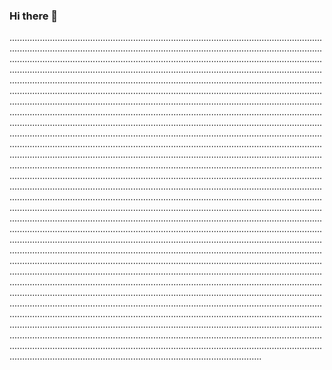 ### Hi there 👋

............................................................................................................................................................................................................................................................................................................................................................................................................................................................................................................................................................................................................................................................................................................................................................................................................................................................................................................................................................................................................................................................................................................................................................................................................................................................................................................................................................................................................................................................................................................................................................................................................................................................................................................................................................................................................................................................................................................................................................................................................................................................................................................................................................................................................................................................................................................................................................................................................................................................................................................................................................................................................................................................................................................................................................................................................................................................................................................................................................................................................................................................................................................................................................................................................................................................................................................................................................................................................................................................................................................................................................................................................................................................................................................................................................................................................................................................................................................................................................................